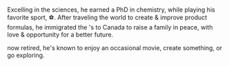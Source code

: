 # <PersonBubble name=roger /> <Bulbulian />

Excelling in the sciences, he earned a PhD in chemistry, while playing his favorite sport, ⚽.
After traveling the world to create & improve product formulas,
he immigrated the <Bulbulian/>'s to Canada
to raise a family in peace, with love & opportunity for a better future.

now retired, he's known to enjoy an occasional movie, create something, or go exploring.
